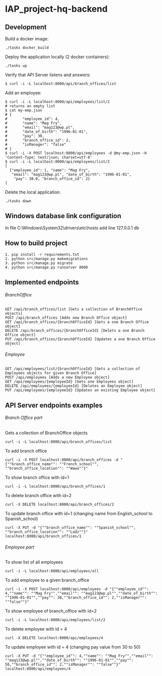 # IAP_project-hq-backend

## Development
Build a docker image:
```
./tasks docker_build
```

Deploy the application locally (2 docker containers):
```
./tasks up
```

Verify that API Server listens and answers:
```
$ curl -i -L localhost:8000/api/branch_offices/list
```

Add an employee:
```
$ curl -i -L localhost:8000/api/employees/list/2
# returns an empty list
$ cat my-emp.json
# {
#       "employee_id": 4,
#       "name": "Mag Fry",
#       "email": "mag123@wp.pl",
#       "date_of_birth": "1996-01-01",
#       "pay": 30,
#       "branch_office_id": 2,
#       "isManager": "false"
# }
$ curl -i -X POST localhost:8000/api/employees -d @my-emp.json -H 'Content-Type: text/json; charset=utf-8'
$ curl -i -L localhost:8000/api/employees/list/2
[
  {"employee_id": 1, "name": "Mag Fry", 
   "email": "mag123@wp.pl", "date_of_birth": "1996-01-01",
    "pay": 30.0, "branch_office_id": 2}
]
```

Delete the local application:
```
./tasks down
```
## Windows database link configuration

In file C:\Windows\System32\drivers\etc\hosts add line
127.0.0.1       db

## How to build project
```
1. pip install -r requirements.txt
2. python src/manage.py makemigrations
3. python src/manage.py migrate 
4. python src/manage.py runserver 8000
```

## Implemented endpoints

###### BranchOffice
```
GET /api/branch_offices/list [Gets a collection of BranchOffice objects]
POST /api/branch_offices [Adds new Branch Office object]
GET /api/branch_offices/{branchOfficeId} [Gets a one Branch Office object]
DELETE /api/branch_offices/{branchOfficeId} [Delets a one Branch Office object]
PUT /api/branch_offices/{branchOfficeId} [Updates a one Branch Office object]
```

###### Employee
```
GET /api/employees/list/{branchOfficeId} [Gets a collection of Employees objects for given Branch Office]
POST /api/employees [Adds a new Employee object]
GET /api/employees/{employeeId} [Gets one Employees object]
DELETE /api/employees/{employeeId} [Deletes an Employee object]
PUT /api/employees/{employeeId} [Updates an existing Employee object]
```

## API Server endpoints examples

###### Branch Office part
Gets a collection of BranchOffice objects
```
curl -i -L localhost:8000/api/branch_offices/list
```
To add branch office 
```
curl -i -X POST localhost:8000/api/branch_offices -d "{""branch_office_name"": ""French_school"", ""branch_office_location"": ""Wawa""}"
```
To show branch office with id=1
```
curl -i -L localhost:8000/api/branch_offices/1
```
To delete branch office with id=2
```
curl -X DELETE localhost:8000/api/branch_offices/2
```
To update branch office with id=1 (changing name from English_school to Spanish_school)
```
curl -X PUT -d "{""branch_office_name"": ""Spanish_school"", ""branch_office_location"": ""Lodz""}" localhost:8000/api/branch_offices/1
```

###### Employee part
To show list of all employees
```
curl -i -L localhost:8000/api/employees/all
```
To add employee to a given branch_office
```
curl -i -X POST localhost:8000/api/employees -d "{""employee_id"": 4,""name"": ""Mag Fry"",""email"": ""mag123@wp.pl"",""date_of_birth"": ""1996-01-01"",""pay"": 30,""branch_office_id"": 2,""isManager"": ""false""}"
```
To show employee of branch_office with id=2
```
curl -i -L localhost:8000/api/employees/list/2
```
To delete employee with id = 4
```
curl -X DELETE localhost:8000/api/employees/4
```
To update employee with id = 4 (changing pay value from 30 to 50)
```
curl -X PUT -d "{""employee_id"": 4,""name"": ""Mag Fry"",""email"": ""mag123@wp.pl"",""date_of_birth"": ""1996-01-01"",""pay"": 50,""branch_office_id"": 2,""isManager"": ""false""}" localhost:8000/api/employees/4
```
